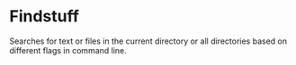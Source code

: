 # Findstuff
Searches for text or files in the current directory or all directories based on different flags in command line.
